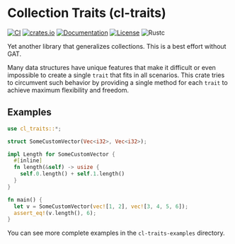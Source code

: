 # Collection Traits (cl-traits)

[![CI](https://github.com/c410-f3r/cl-traits/workflows/CI/badge.svg)](https://github.com/c410-f3r/cl-traits/actions?query=workflow%3ACI)
[![crates.io](https://img.shields.io/crates/v/cl-traits.svg)](https://crates.io/crates/cl-traits)
[![Documentation](https://docs.rs/cl-traits/badge.svg)](https://docs.rs/cl-traits)
[![License](https://img.shields.io/badge/license-APACHE2-blue.svg)](./LICENSE)
![Rustc](https://img.shields.io/badge/rustc-1.52-lightgray)

Yet another library that generalizes collections. This is a best effort without GAT.

Many data structures have unique features that make it difficult or even impossible to create a single `trait` that fits in all scenarios. This crate tries to circumvent such behavior by providing a single method for each `trait` to achieve maximum flexibility and freedom.

## Examples

```rust
use cl_traits::*;

struct SomeCustomVector(Vec<i32>, Vec<i32>);

impl Length for SomeCustomVector {
  #[inline]
  fn length(&self) -> usize {
    self.0.length() + self.1.length()
  }
}

fn main() {
  let v = SomeCustomVector(vec![1, 2], vec![3, 4, 5, 6]);
  assert_eq!(v.length(), 6);
}
```

You can see more complete examples in the `cl-traits-examples` directory.
